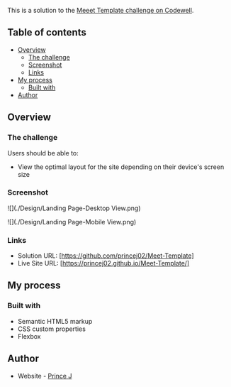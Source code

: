 This is a solution to the [Meeet Template challenge on Codewell](https://www.frontendmentor.io/challenges/testimonials-grid-section-Nnw6J7Un7).

## Table of contents

- [Overview](#overview)
  - [The challenge](#the-challenge)
  - [Screenshot](#screenshot)
  - [Links](#links)
- [My process](#my-process)
  - [Built with](#built-with)
- [Author](#author)


## Overview

### The challenge

Users should be able to:

- View the optimal layout for the site depending on their device's screen size

### Screenshot

![](./Design/Landing Page-Desktop View.png)

![](./Design/Landing Page-Mobile View.png)



### Links

- Solution URL: [https://github.com/princej02/Meet-Template]
- Live Site URL: [https://princej02.github.io/Meet-Template/]

## My process

### Built with

- Semantic HTML5 markup
- CSS custom properties
- Flexbox

## Author

- Website - [Prince J](https://github.com/princej02)


